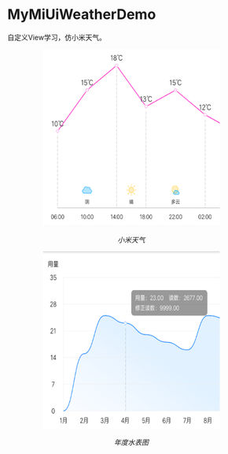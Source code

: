 # MyMiUiWeatherDemo
自定义View学习，仿小米天气。

<p align="center">
	<img src="screenshots/my_mi_weather_view.png" alt="小米天气"  width="360" height="360">
	<p align="center">
		<em>小米天气</em>
	</p>
</p>


<p align="center">
	<img src="screenshots/water_meter_dosage_view.png" alt="年度水表图"  width="360" height="360">
	<p align="center">
		<em>年度水表图</em>
	</p>
</p>

